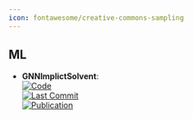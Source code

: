 ```yaml
---
icon: fontawesome/creative-commons-sampling
---
```



## **ML**
- **GNNImplictSolvent**:   
	[![Code](https://img.shields.io/github/stars/rinikerlab/GNNImplicitSolvent?style=for-the-badge&logo=github)](https://github.com/rinikerlab/GNNImplicitSolvent)  
	[![Last Commit](https://img.shields.io/github/last-commit/rinikerlab/GNNImplicitSolvent?style=for-the-badge&logo=github)](https://github.com/rinikerlab/GNNImplicitSolvent)  
	[![Publication](https://img.shields.io/badge/Publication-Citations:0-blue?style=for-the-badge&logo=bookstack)](https://doi.org/10.1039/D4SC02432J)  
